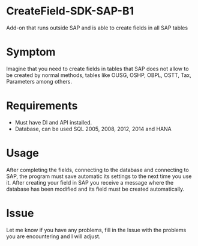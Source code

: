 # CreateField-SDK-SAP-B1

Add-on that runs outside SAP and is able to create fields in all SAP tables

# Symptom

Imagine that you need to create fields in tables that SAP does not allow to be created by normal methods, tables like OUSG, OSHP, OBPL, OSTT, Tax, Parameters among others.

# Requirements

* Must have DI and API installed.
* Database, can be used SQL 2005, 2008, 2012, 2014 and HANA

# Usage

After completing the fields, connecting to the database and connecting to SAP, the program must save automatic its settings to the next time you use it.
After creating your field in SAP you receive a message where the database has been modified and its field must be created automatically.

# Issue

Let me know if you have any problems, fill in the Issue with the problems you are encountering and I will adjust.
